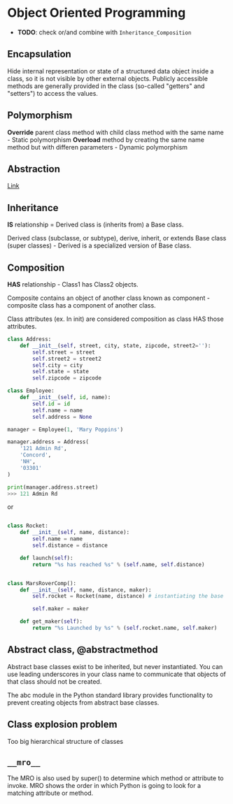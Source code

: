 
# Object Oriented Programming

* **TODO**: check or/and combine with `Inheritance_Composition`

## Encapsulation
Hide internal representation or state of a structured data object inside a class, so it is not visible by other external objects.
Publicly accessible methods are generally provided in the class (so-called "getters" and "setters") to access the values.

## Polymorphism
**Override** parent class method with child class method with the same name - Static polymorphism
**Overload** method by creating the same name method but with differen parameters - Dynamic polymorphism


## Abstraction

[Link](https://medium.com/@mrfksiv/python-design-patterns-01-introduction-54e681aaf2d0)

## Inheritance
**IS** relationship = Derived class is (inherits from) a Base class.

Derived  class (subclasse, or subtype), derive, inherit, or extends Base  class (super classes) - Derived is a specialized version of Base class.

  
## Composition
**HAS** relationship - Class1 has Class2 objects.

Composite contains an object of another class known as component - composite class has a component of another class.

Class attributes (ex. In init) are considered composition as class HAS those attributes.
```python
class Address:
    def __init__(self, street, city, state, zipcode, street2=''):
        self.street = street
        self.street2 = street2
        self.city = city
        self.state = state
        self.zipcode = zipcode

class Employee:
    def __init__(self, id, name):
        self.id = id
        self.name = name
        self.address = None

manager = Employee(1, 'Mary Poppins')

manager.address = Address(
    '121 Admin Rd',
    'Concord',
    'NH',
    '03301'
)

print(manager.address.street)
>>> 121 Admin Rd
```
or
```python

class Rocket:
    def __init__(self, name, distance):
        self.name = name
        self.distance = distance

    def launch(self):
        return "%s has reached %s" % (self.name, self.distance)


class MarsRoverComp():
    def __init__(self, name, distance, maker):
        self.rocket = Rocket(name, distance) # instantiating the base

        self.maker = maker

    def get_maker(self):
        return "%s Launched by %s" % (self.rocket.name, self.maker)

```
 

## Abstract class, @abstractmethod
Abstract base classes exist to be inherited, but never instantiated. You can use leading underscores in your class name to communicate that objects of that class should not be created.

The abc module in the Python standard library provides functionality to prevent creating objects from abstract base classes.

## Class explosion problem
Too big hierarchical structure of classes

## `__mro__`
The MRO is also used by super() to determine which method or attribute to invoke. MRO shows the order in which Python is going to look for a matching attribute or method.
<!--stackedit_data:
eyJoaXN0b3J5IjpbLTE3MTI0Mzk5MjcsLTkxNTc1ODk0MCwyMD
QzODAzNzQyLC0xOTQyNjUwNzc4LDEzODk4OTA2ODQsLTMxMzM2
OTcwNyw2MDQ3OTcxMDRdfQ==
-->